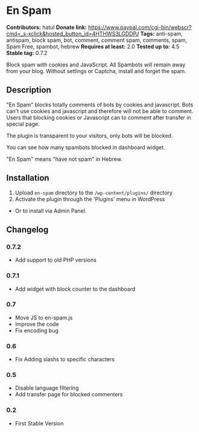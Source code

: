 # En Spam #
**Contributors:** hatul
**Donate link:** https://www.paypal.com/cgi-bin/webscr?cmd=_s-xclick&hosted_button_id=4HTHWS3LGDDPJ
**Tags:** anti-spam, antispam, block spam, bot, comment, comment spam, comments, spam, Spam Free, spambot, hebrew
**Requires at least:** 2.0
**Tested up to:** 4.5
**Stable tag:** 0.7.2

Block spam with cookies and JavaScript.
All Spambots will remain away from your blog. Without settings or Captcha, install and forget the spam.

## Description ##

"En Spam" blocks totally comments of bots by cookies and javascript. Bots can't use cookies and javascript and therefore will not be able to comment.
Users that blocking cookies or Javascript can to comment after transfer in special page.

The plugin is transparent to your visitors, only bots will be blocked.

You can see how many spambots blocked in dashboard widget.

"En Spam" means "have not spam" in Hebrew.

## Installation ##

1. Upload `en-spam` directory to the `/wp-content/plugins/` directory
2. Activate the plugin through the 'Plugins' menu in WordPress

* Or to install via Admin Panel.

## Changelog ##
### 0.7.2 ###
* Add support to old PHP versions
### 0.7.1 ###
* Add widget with block counter to the dashboard
### 0.7 ###
* Move JS to en-spam.js
* Improve the code
* Fix encoding bug
### 0.6 ###
* Fix Adding slashs to specific characters
### 0.5 ###
* Disable language filtering
* Add transfer page for blocked commenters
### 0.2 ###
* First Stable Version


